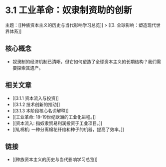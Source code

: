 # 3.1 工业革命：奴隶制资助的创新

主题：[[种族资本主义的历史与当代影响学习总览]] > [[3. 全球影响：塑造现代世界体系]]

## 核心概念

- 奴隶制的经济机制已清晰，但它如何塑造了全球资本主义的长期结构？我们需要探索其遗产。

## 相关文章

- [[3.1.1 资本流入与投资]]
- [[3.1.2 技术创新的推动]]
- [[3.1.3 本阶段核心名词解释]]
- [[工业革命: 18-19世纪欧洲的工业化进程。]]
- [[资本流入: 指奴隶贸易利润投资于工业项目。]]
- [[轧棉机: 一种分离棉花纤维和种子的机器，提高了效率。]]

## 链接

- [[种族资本主义的历史与当代影响学习总览]]
